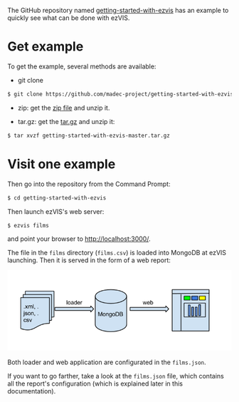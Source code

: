The GitHub repository named 
[getting-started-with-ezvis](https://github.com/madec-project/getting-started-with-ezvis)
has an example to quickly see what can be done with ezVIS.

# Get example

To get the example, several methods are available:

- git clone
  
```bash
$ git clone https://github.com/madec-project/getting-started-with-ezvis.git
```

- zip: get the [zip file](https://github.com/madec-project/getting-started-with-ezvis/archive/master.zip) and unzip it.

- tar.gz: get the [tar.gz](https://github.com/madec-project/getting-started-with-ezvis/archive/master.tar.gz) and unzip it:

```bash
$ tar xvzf getting-started-with-ezvis-master.tar.gz
```

# Visit one example

Then go into the repository from the Command Prompt:

```sh
$ cd getting-started-with-ezvis
```

Then launch ezVIS's web server:

```sh
$ ezvis films
```

and point your browser to [http://localhost:3000/](http://localhost:3000/).

The file in the `films` directory (`films.csv`) is loaded into MongoDB at ezVIS launching. Then it is served in the form of a web report:

![Principle for laoding and visualizing data with ezVIS](img/ezvis_files.png)

Both loader and web application are configurated in the `films.json`.

If you want to go farther, take a look at the `films.json` file, which
contains all the report's configuration (which is explained later in this
documentation).
